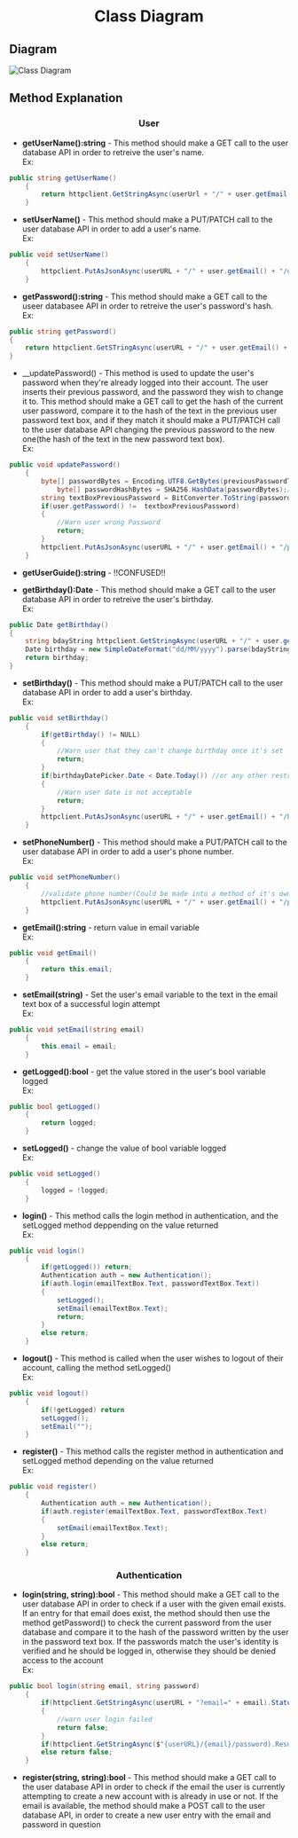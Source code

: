 
# <p align="center" >Class Diagram</p>

## Diagram
![Class Diagram](https://i.imgur.com/vKeo2Cu.png)

## Method Explanation
### <p align = "center">User</p>

* __getUserName():string__ - This method should make a GET call to the user database API in order to retreive the user's name. 
</br> Ex:

```csharp
public string getUserName()
	{	
		return httpclient.GetStringAsync(userUrl + "/" + user.getEmail() + "/username");
	}
```
* __setUserName()__ - This method should make a PUT/PATCH call to the user database API in order to add a user's name. 
</br> Ex:

```csharp
public void setUserName()
	{
		httpclient.PutAsJsonAsync(userURL + "/" + user.getEmail() + "/username", userNameTextBox.Text);
	}
 ```

* __getPassword():string__ - This method should make a GET call to the useer databasee API in order to retreive the user's password's hash.
</br> Ex:

```csharp
public string getPassword()
{
	return httpclient.GetSTringAsync(userURL + "/" + user.getEmail() + "/password";
}
```

* __updatePassword() - This method is used to update the user's password when they're already logged into their account. The user inserts their previous password, and the password they wish to change it to. This method should make a GET call to get the hash of the current user password, compare it to the hash of the text in the previous user password text box, and if they match it should make a PUT/PATCH call to the user database API changing the previous password to the new one(the hash of the text in the new password text box).
</br> Ex:

```csharp
public void updatePassword()
	{
		byte[] passwordBytes = Encoding.UTF8.GetBytes(previousPasswordTextBox.Text);
            byte[] passwordHashBytes = SHA256.HashData(passwordBytes);//whatever hasing algorithm is used for the passwords in database
		string textBoxPreviousPassword = BitConverter.ToString(passwordHashBytes)
		if(user.getPassword() !=  textboxPreviousPassword)
		{
			//Warn user wrong Password
			return;
		} 
		httpclient.PutAsJsonAsync(userURL + "/" + user.getEmail() + "/password", textBoxPreviousPassword);
	}
 ```

* __getUserGuide():string__ - !!CONFUSED!! 

* __getBirthday():Date__ - This method should make a GET call to the user database API in order to retreive the user's birthday.
</br> Ex:

```csharp
public Date getBirthday()
{
	string bdayString httpclient.GetStringAsync(userURL + "/" + user.getEmail() + "/birthday";
	Date birthday = new SimpleDateFormat("dd/MM/yyyy").parse(bdayString);
	return birthday;
}
```

* __setBirthday()__ - This method should make a PUT/PATCH call to the user database API in order to add a user's birthday.
</br> Ex:

```csharp
public void setBirthday()
	{
		if(getBirthday() != NULL)
		{
			//Warn user that they can't change birthday once it's set
			return;
		}
		if(birthdayDatePicker.Date < Date.Today()) //or any other restrictions the birthday might have(Could be made into a method of it's own)
		{
			//Warn user date is not acceptable
			return;
		}
		httpclient.PutAsJsonAsync(userURL + "/" + user.getEmail() + "/birthday", birthdayDatePicker.Date);
	}
```

* __setPhoneNumber()__ - This method should make a PUT/PATCH call to the user database API in order to add a user's phone number.
</br> Ex:

```csharp
public void setPhoneNumber()
	{
		//validate phone number(Could be made into a method of it's own)
		httpclient.PutAsJsonAsync(userURL + "/" + user.getEmail() + "/phoneNumber", phoneNumberTextBox.Text);	
	}
```
* __getEmail():string__ - return value in email variable
</br> Ex:

```csharp
public void getEmail()
	{
		return this.email;
	}
```

* __setEmail(string)__ - Set the user's email variable to the text in the email text box of a successful login attempt
</br> Ex:

```csharp
public void setEmail(string email)
	{
		this.email = email;
	}
```

* __getLogged():bool__ - get the value stored in the user's bool variable logged
</br> Ex:

```csharp
public bool getLogged()
	{
		return logged;
	}
```

* __setLogged()__ - change the value of bool variable logged
</br> Ex:

```csharp
public void setLogged()
	{
		logged = !logged;
	}
```

* __login()__ - This method calls the login method in authentication, and the setLogged method deppending on the value returned
</br> Ex:

```csharp
public void login()
	{
		if(getLogged()) return;
		Authentication auth = new Authentication();
		if(auth.login(emailTextBox.Text, passwordTextBox.Text)) 
		{
			setLogged();
			setEmail(emailTextBox.Text);
			return;
		}
		else return;
	}
```

* __logout()__ - This method is called when the user wishes to logout of their account, calling the method setLogged()
</br> Ex:

```csharp
public void logout()
	{
		if(!getLogged) return
		setLogged();
		setEmail("");
	}
```

* __register()__ - This method calls the register method in authentication and setLogged method depending on the value returned
</br> Ex:

```csharp
public void register()
	{
		Authentication auth = new Authentication();
		if(auth.register(emailTextBox.Text, passwordTextBox.Text)
		{
			setEmail(emailTextBox.Text);
		}
		else return;
	}
```

### <p align="center">Authentication</p>

* __login(string, string):bool__ - This method should make a GET call to the user database API in order to check if a user with the given email exists. If an entry for that email does exist, the method should then use the method getPassword() to check the current password from the user database and compare it to the hash of the password written by the user in the password text box. If the passwords match the user's identity is verified and he should be logged in, otherwise they should be denied access to the account
</br> Ex:

```csharp
public bool login(string email, string password)
	{
		if(httpclient.GetStringAsync(userURL + "?email=" + email).Status =="404")//We could verify for more status codes, displaying different messages
		{
			//warn user login failed
			return false;
		}
		if(httpclient.GetStringAsync($"{userURL}/{email}/password).Result == password) return true;
		else return false;		
	}
```

* __register(string, string):bool__ - This method should make a GET call to the user database API in order to check if the email the user is currently attempting to create a new account with is already in use or not. If the email is available, the method should make a POST call to the user database API, in order to create a new user entry with the email and password in question


